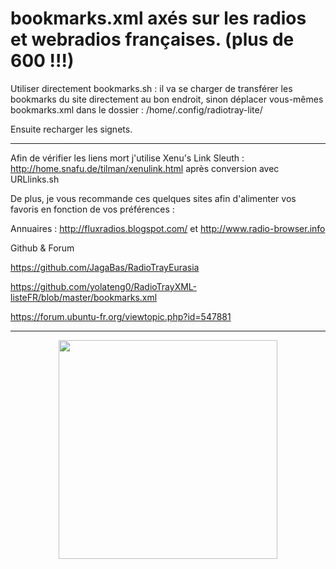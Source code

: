# bookmarks.xml axés sur les radios et webradios françaises. (plus de 600 !!!)

Utiliser directement bookmarks.sh : il va se charger de transférer les bookmarks du site directement au bon endroit, sinon déplacer vous-mêmes bookmarks.xml dans le dossier : /home/.config/radiotray-lite/  

Ensuite recharger les signets.


-----------------
Afin de vérifier les liens mort j'utilise Xenu's Link Sleuth : http://home.snafu.de/tilman/xenulink.html après conversion avec URLlinks.sh

De plus, je vous recommande ces quelques sites afin d'alimenter vos favoris en fonction de vos préférences :

Annuaires : http://fluxradios.blogspot.com/ et http://www.radio-browser.info

Github & Forum

https://github.com/JagaBas/RadioTrayEurasia

https://github.com/yolateng0/RadioTrayXML-listeFR/blob/master/bookmarks.xml

https://forum.ubuntu-fr.org/viewtopic.php?id=547881

-----------------


<p align="center">
  <img src="https://user-images.githubusercontent.com/5204232/51091209-ce428300-1787-11e9-8e64-3b9eb69cdb78.png" width="350"/>
</p>
